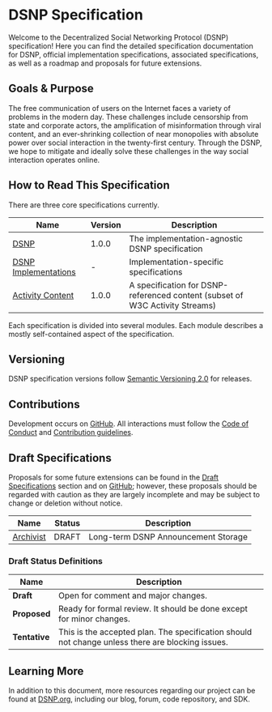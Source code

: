 # DSNP Specification

Welcome to the Decentralized Social Networking Protocol (DSNP) specification!
Here you can find the detailed specification documentation for DSNP, official implementation specifications, associated specifications, as well as a roadmap and proposals for future extensions.

## Goals & Purpose

The free communication of users on the Internet faces a variety of problems in the modern day.
These challenges include censorship from state and corporate actors, the amplification of misinformation through viral content, and an ever-shrinking collection of near monopolies with absolute power over social interaction in the twenty-first century.
Through the DSNP, we hope to mitigate and ideally solve these challenges in the way social interaction operates online.

## How to Read This Specification

There are three core specifications currently.

| Name | Version | Description |
| --- | --- | --- |
| [DSNP](DSNP/Overview.md) | 1.0.0 | The implementation-agnostic DSNP specification |
| [DSNP Implementations](Implementations.md) | - | Implementation-specific specifications |
| [Activity Content](ActivityContent/Overview.md) | 1.0.0 | A specification for DSNP-referenced content (subset of W3C Activity Streams) |

Each specification is divided into several modules.
Each module describes a mostly self-contained aspect of the specification.

## Versioning

DSNP specification versions follow [Semantic Versioning 2.0](https://semver.org/) for releases.

## Contributions

Development occurs on [GitHub](https://github.com/LibertyDSNP/spec).
All interactions must follow the [Code of Conduct](https://github.com/LibertyDSNP/spec/blob/main/CODE_OF_CONDUCT.md) and [Contribution guidelines](https://github.com/LibertyDSNP/spec/blob/main/CONTRIBUTING.md).

## Draft Specifications

Proposals for some future extensions can be found in the [Draft Specifications](#draft-specifications) section and on [GitHub](https://github.com/LibertyDSNP/spec/labels/enhancement); however, these proposals should be regarded with caution as they are largely incomplete and may be subject to change or deletion without notice.

| Name | Status | Description |
| --- | --- | --- |
| [Archivist](Draft/Archivists.md) | DRAFT | Long-term DSNP Announcement Storage |

### Draft Status Definitions

| Name | Description |
| --- | --- |
| **Draft** | Open for comment and major changes. |
| **Proposed** | Ready for formal review. It should be done except for minor changes. |
| **Tentative** | This is the accepted plan. The specification should not change unless there are blocking issues. |

## Learning More

In addition to this document, more resources regarding our project can be found at [DSNP.org](https://www.dsnp.org), including our blog, forum, code repository, and SDK.

